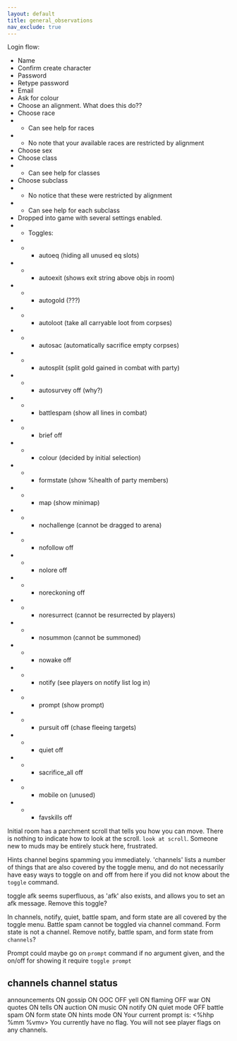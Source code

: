 ```yaml
---
layout: default
title: general_observations
nav_exclude: true
---
```


Login flow:
- Name
- Confirm create character
- Password
- Retype password
- Email
- Ask for colour
- Choose an alignment. What does this do??
- Choose race
- - Can see help for races
- - No note that your available races are restricted by alignment
- Choose sex
- Choose class
- - Can see help for classes
- Choose subclass
- - No notice that these were restricted by alignment
- - Can see help for each subclass
- Dropped into game with several settings enabled.
- - Toggles:
- - - autoeq (hiding all unused eq slots)
- - - autoexit (shows exit string above objs in room)
- - - autogold (???)
- - - autoloot (take all carryable loot from corpses)
- - - autosac (automatically sacrifice empty corpses)
- - - autosplit (split gold gained in combat with party)
- - - autosurvey off (why?)
- - - battlespam (show all lines in combat)
- - - brief off
- - - colour (decided by initial selection)
- - - formstate (show %health of party members)
- - - map (show minimap)
- - - nochallenge (cannot be dragged to arena)
- - - nofollow off
- - - nolore off
- - - noreckoning off
- - - noresurrect (cannot be resurrected by players)
- - - nosummon (cannot be summoned)
- - - nowake off
- - - notify (see players on notify list log in)
- - - prompt (show prompt)
- - - pursuit off (chase fleeing targets)
- - - quiet off
- - - sacrifice_all off
- - - mobile on (unused)
- - - favskills off

Initial room has a parchment scroll that tells you how you can move. There is nothing to indicate how to look at the scroll. `look at scroll`. Someone new to muds may be entirely stuck here, frustrated.

Hints channel begins spamming you immediately. 'channels' lists a number of things that are also covered by the toggle menu, and do not necessarily have easy ways to toggle on and off from here if you did not know about the `toggle` command.

toggle afk seems superfluous, as 'afk' also exists, and allows you to set an afk message. Remove this toggle?

In channels, notify, quiet, battle spam, and form state are all covered by the toggle menu. Battle spam cannot be toggled via channel command. Form state is not a channel. Remove notify, battle spam, and form state from `channels`?

Prompt could maybe go on `prompt` command if no argument given, and the on/off for showing it require `toggle prompt`

channels
channel        status
---------------------
announcements  ON
gossip         ON
OOC            OFF
yell           ON
flaming        OFF
war            ON
quotes         ON
tells          ON
auction        ON
music          ON
notify         ON
quiet mode     OFF
battle spam    ON
form state     ON
hints mode     ON
Your current prompt is: <%hhp %mm %vmv> 
You currently have no flag.
You will not see player flags on any channels.